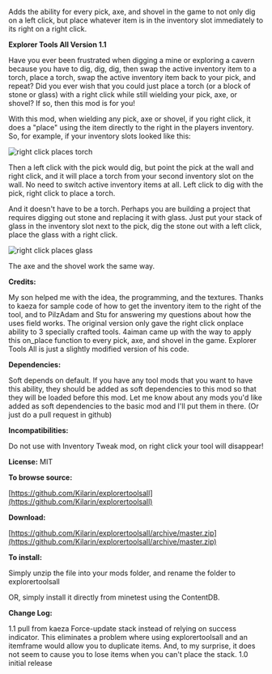 Adds the ability for every pick, axe, and shovel in the game to not only dig on a left click, but place whatever item is in the inventory slot immediately to its right on a right click.

**Explorer Tools All Version 1.1**

Have you ever been frustrated when digging a mine or exploring a cavern because you have to dig, dig, dig, then swap the active inventory item to a torch, place a torch, swap the active inventory item back to your pick, and repeat?  Did you ever wish that you could just place a torch (or a block of stone or glass) with a right click while still wielding your pick, axe, or shovel?  If so, then this mod is for you!

With this mod, when wielding any pick, axe or shovel, if you right click, it does a "place" using the item directly to the right in the players inventory.  So, for example, if your inventory slots looked like this:

![right click places torch](https://i.imgur.com/KKyE3SU.png)

Then a left click with the pick would dig, but point the pick at the wall and right click, and it will place a torch from your second inventory slot on the wall.  No need to switch active inventory items at all.  Left click to dig with the pick, right click to place a torch.

And it doesn't have to be a torch.  Perhaps you are building a project that requires digging out stone and replacing it with glass.  Just put your stack of glass in the inventory slot next to the pick, dig the stone out with a left click, place the glass with a right click.  

![right click places glass](https://i.imgur.com/XbIvk7G.png)


The axe and the shovel work the same way.

**Credits:**<p>
My son helped me with the idea, the programming, and the textures.  Thanks to kaeza for sample code of how to get the inventory item to the right of the tool, and to PilzAdam and Stu for answering my questions about how the uses field works.  The original version only gave the right click onplace ability to 3 specially crafted tools. 4aiman came up with the way to apply this on_place function to every pick, axe, and shovel in the game.  Explorer Tools All is just a slightly modified version of his code.

**Dependencies:**<p>
Soft depends on default.  If you have any tool mods that you want to have this ability, they should be added as soft dependencies to this mod so that they will be loaded before this mod.  Let me know about any mods you'd like added as soft dependencies to the basic mod and I'll put them in there.  (Or just do a pull request in github)

**Incompatibilities:**<p>
Do not use with Inventory Tweak mod, on right click your tool will disappear!

**License:** MIT

**To browse source:**<p>
[https://github.com/Kilarin/explorertoolsall](https://github.com/Kilarin/explorertoolsall)

**Download:**<p>
[https://github.com/Kilarin/explorertoolsall/archive/master.zip](https://github.com/Kilarin/explorertoolsall/archive/master.zip)

**To install:**<p>
Simply unzip the file into your mods folder, and rename the folder to explorertoolsall<p>
OR, simply install it directly from minetest using the ContentDB.



**Change Log:**<p>
1.1 pull from kaeza Force-update stack instead of relying on success indicator.
    This eliminates a problem where using explorertoolsall and an itemframe would
    allow you to duplicate items.  And, to my surprise, it does not seem to cause
    you to lose items when you can't place the stack.
1.0 initial release

